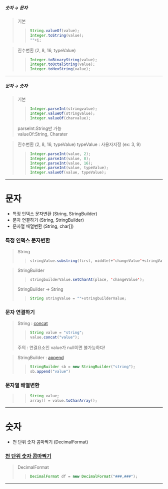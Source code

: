 ##### 숫자 → 문자
>기본
>>```java
>>String.valueOf(value);
>>Integer.toString(value);
>>""+i;
>>```

>진수변환 (2, 8, 16, typeValue)
>>```java
>>Integer.toBinaryString(value);
>>Integer.toOctalString(value);
>>Integer.toHexString(value);
>>```
---

##### 문자 → 숫자

>기본
>>```java
>>Integer.parseInt(stringvalue);
>>Integer.valueOf(stringvalue);
>>Integer.valueOf(charvalue);
>>```
> parseInt:String만 가능 </br> valueOf:String, Charater

>진수변환 (2, 8, 16, typeValue)
>typeValue : 사용자지정 (ex: 3, 9)
>>```java
>>Integer.parseInt(value, 2);
>>Integer.parseInt(value, 8);
>>Integer.parseInt(value, 16);
>>Integer.parseInt(value, typeValue);
>>Integer.valueOf(value, typeValue);
>>```
---

# 문자
* 특정 인덱스 문자변환 (String, StringBuilder)
* 문자 연결하기 (String, StringBuilder)
* 문자열 배열변환 (String, char[])

### 특정 인덱스 문자변환

>String
>>```java
>>stringValue.substring(first, middle)+'changeValue'+stringValue.substring(middle+1,last)
>>```

>StringBuilder
>>```java
>>stringbuilderValue.setCharAt(place, 'changeValue');
>>```
>StringBuilder → String
>>```java
>>String stringValue = ""+stringbuilderValue;
>>```

### 문자 연결하기

>String : [concat](https://docs.microsoft.com/ko-kr/dotnet/api/system.string.concat?view=net-5.0)
>>```java
>>String value = "string";
>>value.concat("value");
>>```
>주의 : 연결요소인 value가 null이면 불가능하다!

>StringBuilder : [append](https://docs.microsoft.com/ko-kr/dotnet/api/system.text.stringbuilder.append?view=net-5.0)
>>```java
>>StringBuilder sb = new StringBuilder("string");
>>sb.append("value")
>>```

### 문자열 배열변환

>>```java
>>String value;
>>array[] = value.toCharArray();
>>```

---

# 숫자
* 천 단위 숫자 콤마찍기 (DecimalFormat)

### [천 단위 숫자 콤마찍기](https://jamesdreaming.tistory.com/203)

> DecimalFormat 
>>```java
>>DecimalFormat df = new DecimalFormat("###,###");
>>```

---


